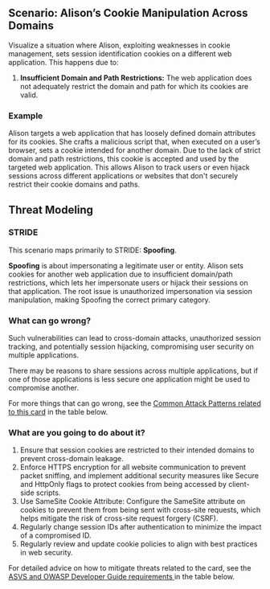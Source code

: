 ## Scenario: Alison’s Cookie Manipulation Across Domains

Visualize a situation where Alison, exploiting weaknesses in cookie management, sets session identification cookies on a different web application. This happens due to:

1. **Insufficient Domain and Path Restrictions:** The web application does not adequately restrict the domain and path for which its cookies are valid.

### Example

Alison targets a web application that has loosely defined domain attributes for its cookies. She crafts a malicious script that, when executed on a user’s browser, sets a cookie intended for another domain. Due to the lack of strict domain and path restrictions, this cookie is accepted and used by the targeted web application. This allows Alison to track users or even hijack sessions across different applications or websites that don't securely restrict their cookie domains and paths.

## Threat Modeling

### STRIDE

This scenario maps primarily to STRIDE: **Spoofing**.

**Spoofing** is about impersonating a legitimate user or entity.
Alison sets cookies for another web application due to insufficient domain/path restrictions, which lets her impersonate users or hijack their sessions on that application.
The root issue is unauthorized impersonation via session manipulation, making Spoofing the correct primary category.

### What can go wrong?

Such vulnerabilities can lead to cross-domain attacks, unauthorized session tracking, and potentially session hijacking, compromising user security on multiple applications.

There may be reasons to share sessions across multiple applications, but if one of those applications is less secure one application might be used to compromise another.

For more things that can go wrong, see the [Common Attack Patterns related to this card](#mapping 'Common Attack Patterns related to this card [internal]') in the table below.

### What are you going to do about it?

1. Ensure that session cookies are restricted to their intended domains to prevent cross-domain leakage.
2. Enforce HTTPS encryption for all website communication to prevent packet sniffing, and implement additional security measures like Secure and HttpOnly flags to protect cookies from being accessed by client-side scripts.
3. Use SameSite Cookie Attribute: Configure the SameSite attribute on cookies to prevent them from being sent with cross-site requests, which helps mitigate the risk of cross-site request forgery (CSRF).
4. Regularly change session IDs after authentication to minimize the impact of a compromised ID.
5. Regularly review and update cookie policies to align with best practices in web security.

For detailed advice on how to mitigate threats related to the card, see the [ASVS and OWASP Developer Guide requirements ](#mapping 'ASVS and OWASP Developer Guide requirements [internal]') in the table below.
